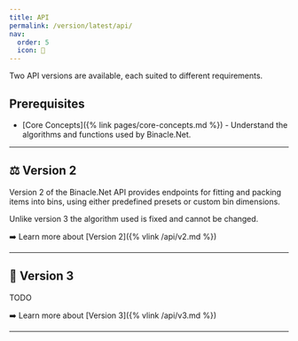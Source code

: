 ```yaml
---
title: API
permalink: /version/latest/api/
nav:
  order: 5
  icon: 📡
---
```


Two API versions are available, each suited to different requirements.

## Prerequisites

- [Core Concepts]({% link pages/core-concepts.md %}) - Understand the algorithms and functions used by Binacle.Net.

---

## ⚖️ Version 2

Version 2 of the Binacle.Net API provides endpoints for fitting and packing items into bins, using either predefined presets or custom bin dimensions.

Unlike version 3 the algorithm used is fixed and cannot be changed.

➡️ Learn more about [Version 2]({% vlink /api/v2.md %})

---

## 🧪 Version 3 

TODO

➡️ Learn more about [Version 3]({% vlink /api/v3.md %})

---

